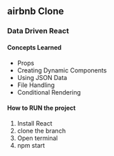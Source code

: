 ## airbnb Clone  
### Data Driven React  

#### Concepts Learned  

- Props  
- Creating Dynamic Components  
- Using JSON Data    
- File Handling  
- Conditional Rendering  
  
#### How to RUN the project  
1. Install React  
2. clone the branch  
3. Open terminal 
4. npm start
